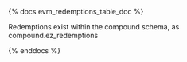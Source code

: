 {% docs evm_redemptions_table_doc %}

Redemptions exist within the compound schema, as compound.ez_redemptions

{% enddocs %}
